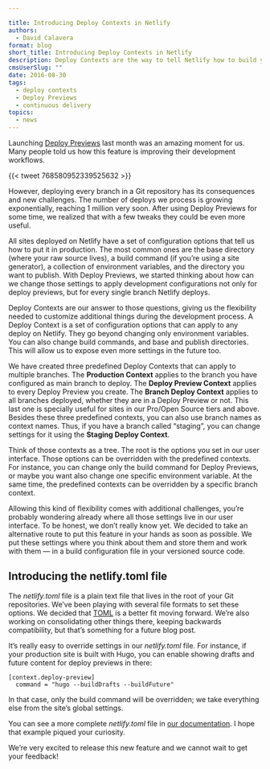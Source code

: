 ```yaml
---

title: Introducing Deploy Contexts in Netlify
authors:
  - David Calavera
format: blog
short_title: Introducing Deploy Contexts in Netlify
description: Deploy Contexts are the way to tell Netlify how to build your site. They give you flexibility to configure your site's build depending the context they are going to be deployed to.
cmsUserSlug: ""
date: 2016-08-30
tags:
  - deploy contexts
  - Deploy Previews
  - continuous delivery
topics:
  - news
---
```


Launching [Deploy Previews](https://www.netlify.com/blog/2016/07/20/introducing-deploy-previews-in-netlify/) last month was an amazing moment for us. Many people told us how this feature is improving their development workflows.

{{< tweet 768580952339525632 >}}

However, deploying every branch in a Git repository has its consequences and new challenges. The number of deploys we process is growing exponentially, reaching 1 million very soon. After using Deploy Previews for some time, we realized that with a few tweaks they could be even more useful.

All sites deployed on Netlify have a set of configuration options that tell us how to put it in production. The most common ones are the base directory (where your raw source lives), a build command (if you’re using a site generator), a collection of environment variables, and the directory you want to publish. With Deploy Previews, we started thinking about how can we change those settings to apply development configurations not only for deploy previews, but for every single branch Netlify deploys.

Deploy Contexts are our answer to those questions, giving us the flexibility needed to customize additional things during the development process. A Deploy Context is a set of configuration options that can apply to any deploy on Netlify. They go beyond changing only environment variables. You can also change build commands, and base and publish directories. This will allow us to expose even more settings in the future too.

We have created three predefined Deploy Contexts that can apply to multiple branches. The __Production Context__ applies to the branch you have configured as main branch to deploy. The __Deploy Preview Context__ applies to every Deploy Preview you create. The __Branch Deploy Context__ applies to all branches deployed, whether they are in a Deploy Preview or not. This last one is specially useful for sites in our Pro/Open Source tiers and above. Besides these three predefined contexts, you can also use branch names as context names. Thus, if you have a branch called “staging”, you can change settings for it using the __Staging Deploy Context__.

Think of those contexts as a tree. The root is the options you set in our user interface. Those options can be overridden with the predefined contexts. For instance, you can change only the build command for Deploy Previews, or maybe you want also change one specific environment variable. At the same time, the predefined contexts can be overridden by a specific branch context.

Allowing this kind of flexibility comes with additional challenges, you’re probably wondering already where all those settings live in our user interface. To be honest, we don’t really know yet. We decided to take an alternative route to put this feature in your hands as soon as possible. We put these settings where you think about them and store them and work with them — in a build configuration file in your versioned source code.


## Introducing the netlify.toml file

The _netlify.toml_ file is a plain text file that lives in the root of your Git repositories. We’ve been playing with several file formats to set these options. We decided that [TOML](https://github.com/toml-lang/toml) is a better fit moving forward. We’re also working on consolidating other things there, keeping backwards compatibility, but that’s something for a future blog post.

It’s really easy to override settings in our _netlify.toml_ file. For instance, if your production site is built with Hugo, you can enable showing drafts and future content for deploy previews in there:

    [context.deploy-preview]
      command = "hugo --buildDrafts --buildFuture"

In that case, only the build command will be overridden; we take everything else from the site’s global settings.

You can see a more complete _netlify.toml_ file in [our documentation](https://www.netlify.com/docs/continuous-deployment#deploy-contexts). I hope that example piqued your curiosity.

We’re very excited to release this new feature and we cannot wait to get your feedback!

